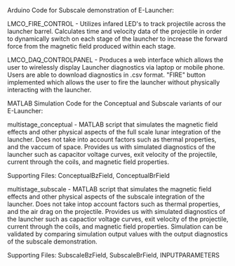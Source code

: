 Arduino Code for Subscale demonstration of E-Launcher:

LMCO_FIRE_CONTROL - Utilizes infared LED's to track projectile across the launcher barrel. 
Calculates time and velocity data of the projectile in order to dynamically switch on each stage 
of the launcher to increase the forward force from the magnetic field produced within each stage.

LMCO_DAQ_CONTROLPANEL - Produces a web interface which allows the user to wirelessly display Launcher 
diagnostics via laptop or mobile phone. Users are able to download diagnostics in .csv format. "FIRE" 
button implemented which allows the user to fire the launcher without physically interacting with the launcher.

MATLAB Simulation Code for the Conceptual and Subscale variants of our E-Launcher:

multistage_conceptual - MATLAB script that simulates the magnetic field effects and other physical aspects of
the full scale lunar integration of the launcher. Does not take into account factors such as thermal properties, 
and the vaccum of space. Provides us with simulated diagnostics of the launcher such as capacitor voltage curves, 
exit velocity of the projectile, current through the coils, and magnetic field properties.

Supporting Files: ConceptualBzField, ConceptualBrField

multistage_subscale - MATLAB script that simulates the magnetic field effects and other physical aspects of the subscale
integration of the launcher. Does not take intop account factors such as thermal properties, and the air drag on the
projectile. Provides us with simulated diagnostics of the launcher such as capactior voltage curves, exit velocity of the
projectile, current through the coils, and magnetic field properties. Simulation can be validated by comparing simulation output
values with the output diagnostics of the subscale demonstration.

Supporting Files: SubscaleBzField, SubscaleBrField, INPUTPARAMETERS
